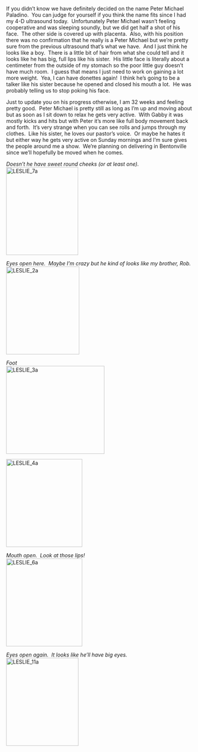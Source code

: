 <p>
If you didn&rsquo;t know we have definitely decided on the name Peter Michael Paladino.&nbsp; You can judge for yourself if you think the name fits since I had my 4-D ultrasound today.&nbsp; Unfortunately Peter Michael wasn&rsquo;t feeling cooperative and was sleeping soundly, but we did get half a shot of his face.&nbsp; The other side is covered up with placenta.&nbsp; Also, with his position there was no confirmation that he really is a Peter Michael but we&rsquo;re pretty sure from the previous ultrasound that&rsquo;s what we have.&nbsp; And I just think he looks like a boy.&nbsp; There is a little bit of hair from what she could tell and it looks like he has big, full lips like his sister.&nbsp; His little face is literally about a centimeter from the outside of my stomach so the poor little guy doesn&rsquo;t have much room.&nbsp; I guess that means I just need to work on gaining a lot more weight.&nbsp; Yea, I can have donettes again!&nbsp; I think he&rsquo;s going to be a talker like his sister because he opened and closed his mouth a lot.&nbsp; He was probably telling us to stop poking his face.&nbsp; 
</p>
 
<p>
Just to update you on his progress otherwise, I am 32 weeks and feeling pretty good.&nbsp; Peter Michael is pretty still as long as I&rsquo;m up and moving about but as soon as I sit down to relax he gets very active.&nbsp; With Gabby it was mostly kicks and hits but with Peter it&rsquo;s more like full body movement back and forth.&nbsp; It&rsquo;s very strange when you can see rolls and jumps through my clothes.&nbsp; Like his sister, he loves our pastor&rsquo;s voice.&nbsp; Or maybe he hates it but either way he gets very active on Sunday mornings and I&rsquo;m sure gives the people around me a show.&nbsp; We&rsquo;re planning on delivering in Bentonville since we&rsquo;ll hopefully be moved when he comes.&nbsp;&nbsp; 
</p>
 
<p>
<em>Doesn&rsquo;t he have sweet round cheeks (or at least one).</em><br />
<a href="/thepaladinos/assets/images/2009-04-09-LESLIE_7a.jpg"><img style="border: 0px none ; display: inline" src="/thepaladinos/assets/images/2009-04-09-LESLIE_7a_thumb.jpg" border="0" alt="LESLIE_7a" title="LESLIE_7a" width="194" height="237" /></a> 
</p>
 
<p>
<em>Eyes open here.&nbsp; Maybe I&rsquo;m crazy but he kind of looks like my brother, Rob.</em><br />
<a href="/thepaladinos/assets/images/2009-04-09-LESLIE_2a.jpg"><img style="border: 0px none ; display: inline" src="/thepaladinos/assets/images/2009-04-09-LESLIE_2a_thumb.jpg" border="0" alt="LESLIE_2a" title="LESLIE_2a" width="197" height="237" /></a> 
</p>
 
<p>
<em>Foot</em><br />
<a href="/thepaladinos/assets/images/2009-04-09-LESLIE_3a.jpg"><img style="border: 0px none ; display: inline" src="/thepaladinos/assets/images/2009-04-09-LESLIE_3a_thumb.jpg" border="0" alt="LESLIE_3a" title="LESLIE_3a" width="265" height="237" /></a> 
</p>
 
<p>
<a href="/thepaladinos/assets/images/2009-04-09-LESLIE_4a.jpg"><img style="border: 0px none ; display: inline" src="/thepaladinos/assets/images/2009-04-09-LESLIE_4a_thumb.jpg" border="0" alt="LESLIE_4a" title="LESLIE_4a" width="205" height="237" /></a> 
</p>
 
<p>
<em>Mouth open.&nbsp; Look at those lips!</em><br />
<a href="/thepaladinos/assets/images/2009-04-09-LESLIE_6a.jpg"><img style="border: 0px none ; display: inline" src="/thepaladinos/assets/images/2009-04-09-LESLIE_6a_thumb.jpg" border="0" alt="LESLIE_6a" title="LESLIE_6a" width="205" height="237" /></a> 
</p>
 
<p>
<em>Eyes open again.&nbsp; It looks like he&rsquo;ll have big eyes.</em><br />
<a href="/thepaladinos/assets/images/2009-04-09-LESLIE_11a.jpg"><img style="border: 0px none ; display: inline" src="/thepaladinos/assets/images/2009-04-09-LESLIE_11a_thumb.jpg" border="0" alt="LESLIE_11a" title="LESLIE_11a" width="195" height="237" /></a>
</p>
